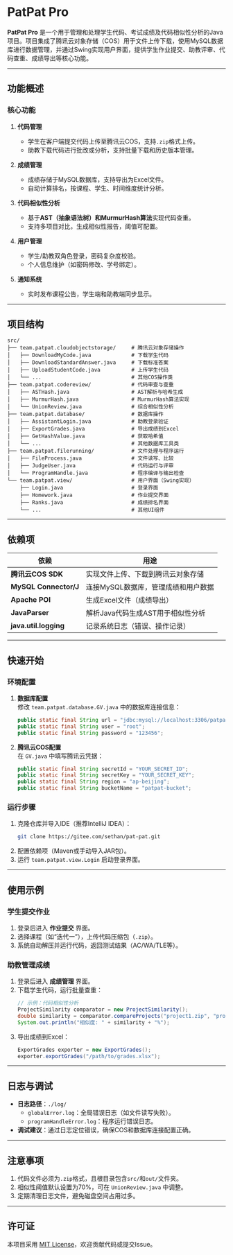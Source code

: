 # PatPat Pro

**PatPat Pro** 是一个用于管理和处理学生代码、考试成绩及代码相似性分析的Java项目。项目集成了腾讯云对象存储（COS）用于文件上传下载，使用MySQL数据库进行数据管理，并通过Swing实现用户界面，提供学生作业提交、助教评审、代码查重、成绩导出等核心功能。

---

## 功能概述

### 核心功能
1. **代码管理**  
   - 学生在客户端提交代码上传至腾讯云COS，支持`.zip`格式上传。
   - 助教下载代码进行批改或分析，支持批量下载和历史版本管理。
   
2. **成绩管理**  
   - 成绩存储于MySQL数据库，支持导出为Excel文件。
   - 自动计算排名，按课程、学生、时间维度统计分析。

3. **代码相似性分析**  
   - 基于**AST（抽象语法树）**和**MurmurHash算法**实现代码查重。
   - 支持多项目对比，生成相似性报告，阈值可配置。

4. **用户管理**  
   - 学生/助教双角色登录，密码复杂度校验。
   - 个人信息维护（如密码修改、学号绑定）。

5. **通知系统**  
   - 实时发布课程公告，学生端和助教端同步显示。

---

## 项目结构

```
src/
├── team.patpat.cloudobjectstorage/     # 腾讯云对象存储操作
│   ├── DownloadMyCode.java             # 下载学生代码
│   ├── DownloadStandardAnswer.java     # 下载标准答案
│   ├── UploadStudentCode.java          # 上传学生代码
│   └── ...                             # 其他COS操作类
├── team.patpat.codereview/             # 代码审查与查重
│   ├── ASTHash.java                    # AST解析与哈希生成
│   ├── MurmurHash.java                 # MurmurHash算法实现
│   └── UnionReview.java                # 综合相似性分析
├── team.patpat.database/               # 数据库操作
│   ├── AssistantLogin.java             # 助教登录验证
│   ├── ExportGrades.java               # 导出成绩到Excel
│   ├── GetHashValue.java               # 获取哈希值
│   └── ...                             # 其他数据库工具类
├── team.patpat.filerunning/            # 文件处理与程序运行
│   ├── FileProcess.java                # 文件读写、比较
│   ├── JudgeUser.java                  # 代码运行与评审
│   └── ProgramHandle.java              # 程序编译与输出检查
└── team.patpat.view/                   # 用户界面（Swing实现）
    ├── Login.java                      # 登录界面
    ├── Homework.java                   # 作业提交界面
    ├── Ranks.java                      # 成绩排名界面
    └── ...                             # 其他UI组件
```

---

## 依赖项

| 依赖                | 用途                          |
|---------------------|-----------------------------|
| **腾讯云COS SDK**    | 实现文件上传、下载到腾讯云对象存储       |
| **MySQL Connector/J** | 连接MySQL数据库，管理成绩和用户数据    |
| **Apache POI**       | 生成Excel文件（成绩导出）           |
| **JavaParser**       | 解析Java代码生成AST用于相似性分析     |
| **java.util.logging** | 记录系统日志（错误、操作记录）         |

---

## 快速开始

### 环境配置
1. **数据库配置**  
   修改 `team.patpat.database.GV.java` 中的数据库连接信息：
   ```java
   public static final String url = "jdbc:mysql://localhost:3306/patpat";
   public static final String user = "root";
   public static final String password = "123456";
   ```

2. **腾讯云COS配置**  
   在 `GV.java` 中填写腾讯云凭据：
   ```java
   public static final String secretId = "YOUR_SECRET_ID";
   public static final String secretKey = "YOUR_SECRET_KEY";
   public static final String region = "ap-beijing";
   public static final String bucketName = "patpat-bucket";
   ```

### 运行步骤
1. 克隆仓库并导入IDE（推荐IntelliJ IDEA）：
   ```bash
   git clone https://gitee.com/sethan/pat-pat.git
   ```
2. 配置依赖项（Maven或手动导入JAR包）。
3. 运行 `team.patpat.view.Login` 启动登录界面。

---

## 使用示例

### 学生提交作业
1. 登录后进入 **作业提交** 界面。
2. 选择课程（如“迭代一”），上传代码压缩包（`.zip`）。
3. 系统自动解压并运行代码，返回测试结果（AC/WA/TLE等）。

### 助教管理成绩
1. 登录后进入 **成绩管理** 界面。
2. 下载学生代码，运行批量查重：
   ```java
   // 示例：代码相似性分析
   ProjectSimilarity comparator = new ProjectSimilarity();
   double similarity = comparator.compareProjects("project1.zip", "project2.zip", 800);
   System.out.println("相似度: " + similarity + "%");
   ```
3. 导出成绩到Excel：
   ```java
   ExportGrades exporter = new ExportGrades();
   exporter.exportGrades("/path/to/grades.xlsx");
   ```

---

## 日志与调试
- **日志路径**：`./log/`
  - `globalError.log`：全局错误日志（如文件读写失败）。
  - `programHandleError.log`：程序运行错误日志。
- **调试建议**：通过日志定位错误，确保COS和数据库连接配置正确。

---

## 注意事项
1. 代码文件必须为`.zip`格式，且根目录包含`src/`和`out/`文件夹。
2. 相似性阈值默认设置为70%，可在 `UnionReview.java` 中调整。
3. 定期清理日志文件，避免磁盘空间占用过多。

---

## 许可证
本项目采用 [MIT License](LICENSE)，欢迎贡献代码或提交Issue。
